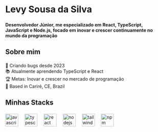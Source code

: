 <h1 align="left">Levy Sousa da Silva</h1>

###

<h4 align="left">Desenvolvedor Júnior, me especializado em React, TypeScript, JavaScript e Node.js, focado em inovar e crescer continuamente no mundo da programação</h4>

###

<h2 align="left">Sobre mim</h2>

###

<p align="left">🤖 Criando bugs desde 2023<br>📚 Atualmente aprendendo TypeScript e React<br>🏆 Metas: Inovar e crescer no mercado de programação<br>📍 Based in Cariré, CE, Brazil</p>

###

<h2 align="left">Minhas Stacks</h2>

###

<div align="left">
  <img src="https://cdn.jsdelivr.net/gh/devicons/devicon/icons/javascript/javascript-original.svg" height="40" alt="javascript logo"  />
  <img width="12" />
  <img src="https://cdn.jsdelivr.net/gh/devicons/devicon/icons/typescript/typescript-original.svg" height="40" alt="typescript logo"  />
  <img width="12" />
  <img src="https://cdn.jsdelivr.net/gh/devicons/devicon/icons/react/react-original.svg" height="40" alt="react logo"  />
  <img width="12" />
  <img src="https://cdn.jsdelivr.net/gh/devicons/devicon/icons/nodejs/nodejs-original.svg" height="40" alt="nodejs logo"  />
  <img width="12" />
  <img src="https://cdn.jsdelivr.net/gh/devicons/devicon/icons/tailwindcss/tailwindcss-original-wordmark.svg" height="40" alt="tailwindcss logo"  />
  <img width="12" />
  <img src="https://cdn.jsdelivr.net/gh/devicons/devicon/icons/npm/npm-original-wordmark.svg" height="40" alt="npm logo"  />
</div>

###
